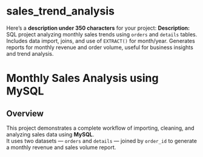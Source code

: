 # sales_trend_analysis
Here’s a **description under 350 characters** for your project:  **Description:** SQL project analyzing monthly sales trends using `orders` and `details` tables. Includes data import, joins, and use of `EXTRACT()` for month/year. Generates reports for monthly revenue and order volume, useful for business insights and trend analysis.
# Monthly Sales Analysis using MySQL
##  Overview
This project demonstrates a complete workflow of importing, cleaning, and analyzing sales data using **MySQL**.  
It uses two datasets — `orders` and `details` — joined by `order_id` to generate a monthly revenue and sales volume report.

